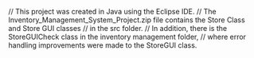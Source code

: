 // This project was created in Java using the Eclipse IDE. 
// The Inventory_Management_System_Project.zip file contains the Store Class and Store GUI classes 
// in the src folder. 
// In addition, there is the StoreGUICheck class in the inventory management folder, 
// where error handling improvements were made to the StoreGUI class.
